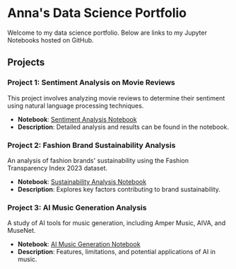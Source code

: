 # Anna's Data Science Portfolio

Welcome to my data science portfolio. Below are links to my Jupyter Notebooks hosted on GitHub.

## Projects

### Project 1: Sentiment Analysis on Movie Reviews
This project involves analyzing movie reviews to determine their sentiment using natural language processing techniques.

- **Notebook**: [Sentiment Analysis Notebook](sentiment-analysis.ipynb)
- **Description**: Detailed analysis and results can be found in the notebook.

### Project 2: Fashion Brand Sustainability Analysis
An analysis of fashion brands' sustainability using the Fashion Transparency Index 2023 dataset.

- **Notebook**: [Sustainability Analysis Notebook](sustainability-analysis.ipynb)
- **Description**: Explores key factors contributing to brand sustainability.

### Project 3: AI Music Generation Analysis
A study of AI tools for music generation, including Amper Music, AIVA, and MuseNet.

- **Notebook**: [AI Music Generation Notebook](ai-music-generation.ipynb)
- **Description**: Features, limitations, and potential applications of AI in music.
